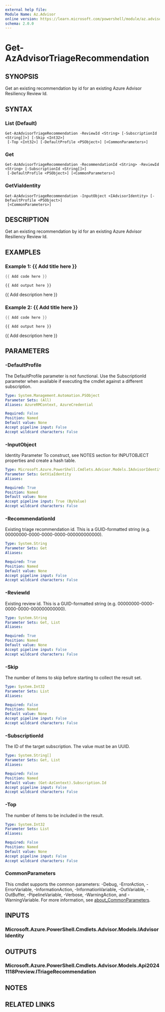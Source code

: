 ```yaml
---
external help file:
Module Name: Az.Advisor
online version: https://learn.microsoft.com/powershell/module/az.advisor/get-azadvisortriagerecommendation
schema: 2.0.0
---
```


# Get-AzAdvisorTriageRecommendation

## SYNOPSIS
Get an existing recommendation by id for an existing Azure Advisor Resiliency Review Id.

## SYNTAX

### List (Default)
```
Get-AzAdvisorTriageRecommendation -ReviewId <String> [-SubscriptionId <String[]>] [-Skip <Int32>]
 [-Top <Int32>] [-DefaultProfile <PSObject>] [<CommonParameters>]
```

### Get
```
Get-AzAdvisorTriageRecommendation -RecommendationId <String> -ReviewId <String> [-SubscriptionId <String[]>]
 [-DefaultProfile <PSObject>] [<CommonParameters>]
```

### GetViaIdentity
```
Get-AzAdvisorTriageRecommendation -InputObject <IAdvisorIdentity> [-DefaultProfile <PSObject>]
 [<CommonParameters>]
```

## DESCRIPTION
Get an existing recommendation by id for an existing Azure Advisor Resiliency Review Id.

## EXAMPLES

### Example 1: {{ Add title here }}
```powershell
{{ Add code here }}
```

```output
{{ Add output here }}
```

{{ Add description here }}

### Example 2: {{ Add title here }}
```powershell
{{ Add code here }}
```

```output
{{ Add output here }}
```

{{ Add description here }}

## PARAMETERS

### -DefaultProfile
The DefaultProfile parameter is not functional.
Use the SubscriptionId parameter when available if executing the cmdlet against a different subscription.

```yaml
Type: System.Management.Automation.PSObject
Parameter Sets: (All)
Aliases: AzureRMContext, AzureCredential

Required: False
Position: Named
Default value: None
Accept pipeline input: False
Accept wildcard characters: False
```

### -InputObject
Identity Parameter
To construct, see NOTES section for INPUTOBJECT properties and create a hash table.

```yaml
Type: Microsoft.Azure.PowerShell.Cmdlets.Advisor.Models.IAdvisorIdentity
Parameter Sets: GetViaIdentity
Aliases:

Required: True
Position: Named
Default value: None
Accept pipeline input: True (ByValue)
Accept wildcard characters: False
```

### -RecommendationId
Existing triage recommendation id.
This is a GUID-formatted string (e.g.
00000000-0000-0000-0000-000000000000).

```yaml
Type: System.String
Parameter Sets: Get
Aliases:

Required: True
Position: Named
Default value: None
Accept pipeline input: False
Accept wildcard characters: False
```

### -ReviewId
Existing review id.
This is a GUID-formatted string (e.g.
00000000-0000-0000-0000-000000000000).

```yaml
Type: System.String
Parameter Sets: Get, List
Aliases:

Required: True
Position: Named
Default value: None
Accept pipeline input: False
Accept wildcard characters: False
```

### -Skip
The number of items to skip before starting to collect the result set.

```yaml
Type: System.Int32
Parameter Sets: List
Aliases:

Required: False
Position: Named
Default value: None
Accept pipeline input: False
Accept wildcard characters: False
```

### -SubscriptionId
The ID of the target subscription.
The value must be an UUID.

```yaml
Type: System.String[]
Parameter Sets: Get, List
Aliases:

Required: False
Position: Named
Default value: (Get-AzContext).Subscription.Id
Accept pipeline input: False
Accept wildcard characters: False
```

### -Top
The number of items to be included in the result.

```yaml
Type: System.Int32
Parameter Sets: List
Aliases:

Required: False
Position: Named
Default value: None
Accept pipeline input: False
Accept wildcard characters: False
```

### CommonParameters
This cmdlet supports the common parameters: -Debug, -ErrorAction, -ErrorVariable, -InformationAction, -InformationVariable, -OutVariable, -OutBuffer, -PipelineVariable, -Verbose, -WarningAction, and -WarningVariable. For more information, see [about_CommonParameters](http://go.microsoft.com/fwlink/?LinkID=113216).

## INPUTS

### Microsoft.Azure.PowerShell.Cmdlets.Advisor.Models.IAdvisorIdentity

## OUTPUTS

### Microsoft.Azure.PowerShell.Cmdlets.Advisor.Models.Api20241118Preview.ITriageRecommendation

## NOTES

## RELATED LINKS

